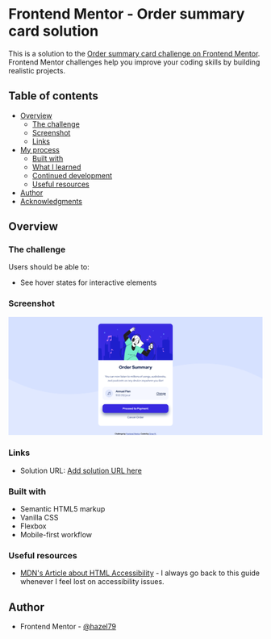 # Frontend Mentor - Order summary card solution

This is a solution to the [Order summary card challenge on Frontend Mentor](https://www.frontendmentor.io/challenges/order-summary-component-QlPmajDUj). Frontend Mentor challenges help you improve your coding skills by building realistic projects. 

## Table of contents

- [Overview](#overview)
  - [The challenge](#the-challenge)
  - [Screenshot](#screenshot)
  - [Links](#links)
- [My process](#my-process)
  - [Built with](#built-with)
  - [What I learned](#what-i-learned)
  - [Continued development](#continued-development)
  - [Useful resources](#useful-resources)
- [Author](#author)
- [Acknowledgments](#acknowledgments)

## Overview

### The challenge

Users should be able to:

- See hover states for interactive elements

### Screenshot

![](./screenshot.png)

### Links

- Solution URL: [Add solution URL here](https://your-solution-url.com)

### Built with

- Semantic HTML5 markup
- Vanilla CSS
- Flexbox
- Mobile-first workflow

### Useful resources

- [MDN's Article about HTML Accessibility](https://developer.mozilla.org/en-US/docs/Learn/Accessibility/HTML) - I always go back to this guide whenever I feel lost on accessibility issues.

## Author

- Frontend Mentor - [@hazel79](https://www.frontendmentor.io/profile/hazel79)